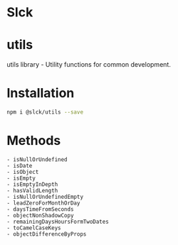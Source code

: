 # Slck

# utils

utils library - Utility functions for common development.

# Installation

```bash
npm i @slck/utils --save
```

# Methods

    - isNullOrUndefined
    - isDate
    - isObject
    - isEmpty
    - isEmptyInDepth
    - hasValidLength
    - isNullOrUndefinedEmpty
    - leadZeroForMonthOrDay
    - daysTimeFromSeconds
    - objectNonShadowCopy
    - remainingDaysHoursFormTwoDates
    - toCamelCaseKeys
    - objectDifferenceByProps
